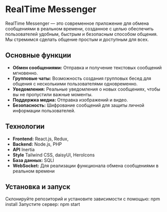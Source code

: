 # RealTime Messenger

RealTime Messenger — это современное приложение для обмена сообщениями в реальном времени, созданное с целью обеспечить пользователей удобным, быстрым и безопасным способом общения. Мы стремимся сделать общение простым и доступным для всех.

## Основные функции

- **Обмен сообщениями:** Отправка и получение текстовых сообщений мгновенно.
- **Групповые чаты:** Возможность создания групповых бесед для общения с несколькими пользователями одновременно.
- **Уведомления:** Реальные уведомления о новых сообщениях, чтобы вы не пропустили важные моменты.
- **Поддержка медиа:** Отправка изображений и видео.
- **Безопасность:** Шифрование сообщений для защиты личной информации пользователей.

## Технологии

- **Frontend:** React.js, Redux,
- **Backend:** Node.js, PHP
- **API** Inertia
- **Style** Tailwind CSS, daisyUI, HeroIcons
- **База данных:** SQLI
- **WebSocket:** Для реализации функционала обмена сообщениями в реальном времени

## Установка и запуск

Склонируйте репозиторий и установите зависимости с помощью:
npm install
Запустите сервер:
npm start



